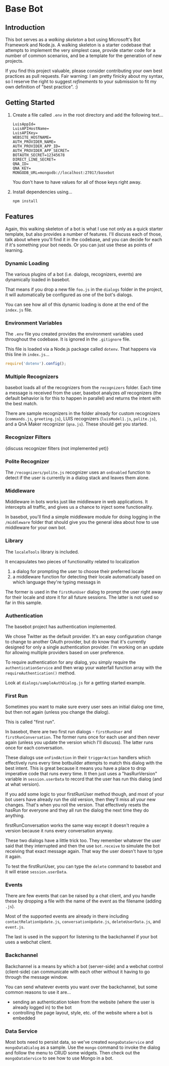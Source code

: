 # Base Bot

## Introduction

This bot serves as a _walking skeleton_ a bot using Microsoft's Bot Framework and Node.js. A walking skeleton is a starter codebase that attempts to implement the very simplest case, provide starter code for a number of common scenarios, and be a template for the generation of new projects.

If you find this project valuable, please consider contributing your own best practices as pull requests. Fair warning: I am pretty finicky about my syntax, so I reserve the right to suggest _refinements_ to your submission to fit my own definition of "best practice". :)

## Getting Started

1. Create a file called `.env` in the root directory and add the following text...

    ```
    LuisAppId=
    LuisAPIHostName=
    LuisAPIKey=
    WEBSITE_HOSTNAME=
    AUTH_PROVIDER_NAME=
    AUTH_PROVIDER_APP_ID=
    AUTH_PROVIDER_APP_SECRET=
    BOTAUTH_SECRET=12345678
    DIRECT_LINE_SECRET=
    QNA_ID=
    QNA_KEY=
    MONGODB_URL=mongodb://localhost:27017/basebot
    ```
    You don't have to have values for all of those keys right away.

1. Install dependencies using...

    ```
    npm install
    ```

## Features

Again, this walking skeleton of a bot is what I use not only as a quick starter template, but also provides a number of features. I'll discuss each of those, talk about where you'll find it in the codebase, and you can decide for each if it's something your bot needs. Or you can just use these as points of learning.

### Dynamic Loading
The various plugins of a bot (i.e. dialogs, recognizers, events) are dynamically loaded in basebot.

That means if you drop a new file `foo.js` in the `dialogs` folder in the project, it will automatically be configured as one of the bot's dialogs.

You can see how all of this dynamic loading is done at the end of the  `index.js` file.

### Environment Variables
The `.env` file you created provides the environment variables used throughout the codebase. It is ignored in the `.gitignore` file.

This file is loaded via a Node.js package called `dotenv`. That happens via this line in `index.js`...

``` js
require('dotenv').config();
```

### Multiple Recognizers
basebot loads all of the recognizers from the `recognizers` folder. Each time a message is received from the user, basebot analyzes _all_ recognizers (the default behavior is for this to happen in parallel) and returns the intent with the best match.

There are sample recognizers in the folder already for custom recognizers (`commands.js`, `greeting.js`), LUIS recognizers (`luisModel1.js`, `polite.js`), and a QnA Maker recognizer (`qna.js`). These should get you started.

### Recognizer Filters
{discuss recognizer filters (not implemented yet)}

### Polite Recognizer
The `/recognizers/polite.js` recognizer uses an `onEnabled` function to detect if the user is currently in a dialog stack and leaves them alone.

### Middleware
Middleware in bots works just like middleware in web applications. It intercepts all traffic, and gives us a chance to inject some functionality.

In basebot, you'll find a simple middleware module for doing logging in the `/middleware` folder that should give you the general idea about how to use middleware for your own bot.

### Library
The `localeTools` library is included.

It encapsulates two pieces of functionality related to localization

1. a dialog for prompting the user to choose their preferred locale
1. a middleware function for detecting their locale automatically based on which language they're typing messags in

The former is used in the `firstRunUser` dialog to prompt the user right away for their locale and store it for all future sessions. The latter is not used so far in this sample.

### Authentication
The basebot project has authentication implemented.

We chose Twitter as the default provider. It's an easy configuration change to change to another OAuth provider, but do know that it's currently designed for only a single authentication provider. I'm working on an update for allowing multiple providers based on user preference.

To require authentication for any dialog, you simply require the `authenticationService` and then wrap your waterfall function array with the `requireAuthentication()` method.

Look at `dialogs/sampleAuthDialog.js` for a getting started example.

### First Run
Sometimes you want to make sure every user sees an initial dialog one time, but then not again (unless you change the dialog).

This is called "first run".

In basebot, there are two first run dialogs - `firstRunUser` and `firstRunConversation`. The former runs once for each user and then never again (unless you update the version which I'll discuss). The latter runs once for each conversation.

These dialogs use `onFindAction` in their `triggerAction` handlers which effectively runs every time botbuilder attempts to match this dialog with the best intent. This is great because it means you have a place to drop imperative code that runs every time. It then just uses a "hasRunVersion" variable in `session.userData` to record that the user has run this dialog (and at what version).

If you add some logic to your firstRunUser method though, and most of your bot users have already run the old version, then they'll miss all your new changes. That's when you roll the version. That effectively resets the hasRun for everyone and they all run the dialog the next time they do anything.

firstRunConversation works the same way except it doesn't require a version because it runs every conversation anyway.

These two dialogs have a little trick too. They remember whatever the user said that they interrupted and then the use `bot.receive` to simulate the bot receiving that exact message again. That way the user doesn't have to type it again.

To test the firstRunUser, you can type the `delete` command to basebot and it will erase `session.userData`.

### Events
There are few events that can be raised by a chat client, and you handle these by dropping a file with the name of the event as the filename (adding `.js`).

Most of the supported events are already in there including `contactRelationUpdate.js`, `conversationUpdate.js`, `deleteUserData.js`, and `event.js`.

The last is used in the support for listening to the backchannel if your bot uses a webchat client.

### Backchannel
Backchannel is a means by which a bot (server-side) and a webchat control (client-side) can communicate with each other without it having to go through the message window.

You can send whatever events you want over the backchannel, but some common reasons to use it are...

* sending an authentication token from the website (where the user is already logged in) to the bot
* controlling the page layout, style, etc. of the website where a bot is embedded

### Data Service
Most bots need to persist data, so we've created `mongoDataService` and `mongoDataDialog` as a sample. Use the `mongo` command to invoke the dialog and follow the menu to CRUD some widgets. Then check out the `mongoDataService` to see how to use Mongo in a bot.